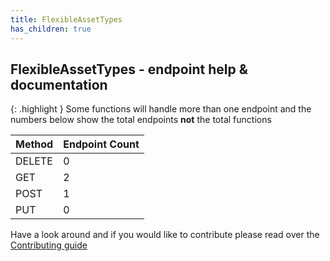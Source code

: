 ```yaml
---
title: FlexibleAssetTypes
has_children: true
---
```


## FlexibleAssetTypes - endpoint help & documentation

{: .highlight }
Some functions will handle more than one endpoint and the numbers below show the total endpoints **not** the total functions

| **Method** | **Endpoint Count**  |
|------------|---------------------|
| DELETE     | 0       |
| GET        | 2          |
| POST       | 1         |
| PUT        | 0          |

Have a look around and if you would like to contribute please read over the [Contributing guide](https://github.com/Celerium/ITGlue-PowerShellWrapper/blob/master/.github/CONTRIBUTING.md)

